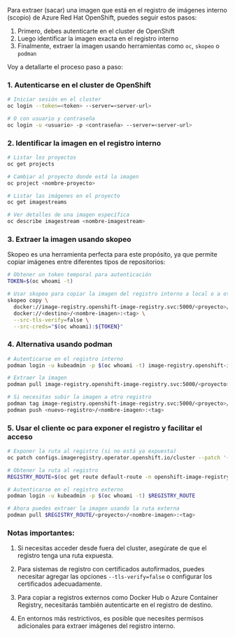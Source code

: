 Para extraer (sacar) una imagen que está en el registro de imágenes interno (scopio) de Azure Red Hat OpenShift, puedes seguir estos pasos:

1. Primero, debes autenticarte en el cluster de OpenShift
2. Luego identificar la imagen exacta en el registro interno
3. Finalmente, extraer la imagen usando herramientas como `oc`, `skopeo` o `podman`

Voy a detallarte el proceso paso a paso:

### 1. Autenticarse en el cluster de OpenShift

```bash
# Iniciar sesión en el cluster
oc login --token=<token> --server=<server-url>

# O con usuario y contraseña
oc login -u <usuario> -p <contraseña> --server=<server-url>
```

### 2. Identificar la imagen en el registro interno

```bash
# Listar los proyectos
oc get projects

# Cambiar al proyecto donde está la imagen
oc project <nombre-proyecto>

# Listar las imágenes en el proyecto
oc get imagestreams

# Ver detalles de una imagen específica
oc describe imagestream <nombre-imagestream>
```

### 3. Extraer la imagen usando skopeo

Skopeo es una herramienta perfecta para este propósito, ya que permite copiar imágenes entre diferentes tipos de repositorios:

```bash
# Obtener un token temporal para autenticación
TOKEN=$(oc whoami -t)

# Usar skopeo para copiar la imagen del registro interno a local o a otro registro
skopeo copy \
  docker://image-registry.openshift-image-registry.svc:5000/<proyecto>/<nombre-imagen>:<tag> \
  docker://<destino>/<nombre-imagen>:<tag> \
  --src-tls-verify=false \
  --src-creds="$(oc whoami):${TOKEN}"
```

### 4. Alternativa usando podman

```bash
# Autenticarse en el registro interno
podman login -u kubeadmin -p $(oc whoami -t) image-registry.openshift-image-registry.svc:5000

# Extraer la imagen
podman pull image-registry.openshift-image-registry.svc:5000/<proyecto>/<nombre-imagen>:<tag>

# Si necesitas subir la imagen a otro registro
podman tag image-registry.openshift-image-registry.svc:5000/<proyecto>/<nombre-imagen>:<tag> <nuevo-registro>/<nombre-imagen>:<tag>
podman push <nuevo-registro>/<nombre-imagen>:<tag>
```

### 5. Usar el cliente oc para exponer el registro y facilitar el acceso

```bash
# Exponer la ruta al registro (si no está ya expuesta)
oc patch configs.imageregistry.operator.openshift.io/cluster --patch '{"spec":{"defaultRoute":true}}' --type=merge

# Obtener la ruta al registro
REGISTRY_ROUTE=$(oc get route default-route -n openshift-image-registry --template='{{ .spec.host }}')

# Autenticarse en el registro externo
podman login -u kubeadmin -p $(oc whoami -t) $REGISTRY_ROUTE

# Ahora puedes extraer la imagen usando la ruta externa
podman pull $REGISTRY_ROUTE/<proyecto>/<nombre-imagen>:<tag>
```

### Notas importantes:

1. Si necesitas acceder desde fuera del cluster, asegúrate de que el registro tenga una ruta expuesta.

2. Para sistemas de registro con certificados autofirmados, puedes necesitar agregar las opciones `--tls-verify=false` o configurar los certificados adecuadamente.

3. Para copiar a registros externos como Docker Hub o Azure Container Registry, necesitarás también autenticarte en el registro de destino.

4. En entornos más restrictivos, es posible que necesites permisos adicionales para extraer imágenes del registro interno.
